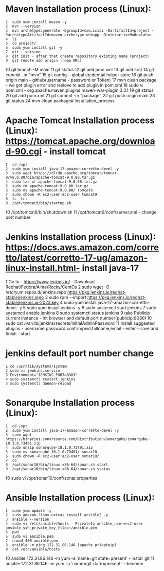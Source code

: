 # Maven Installation process (Linux):
    1  sudo yum install maven -y
    2  mvn --version
    3  mvn archetype:generate -DgroupId=com.icici -DartifactId=project -DarchetypeArtifactId=maven-archetype-webapp -DinteractiveMode=false
    4  ls
    5  cd project/
    6  sudo yum install git -y
    7  git --version
    8  git init - after that create repository existing name (project)
    9  git remote add origin (repo URL)
   10  git branch -M main
   11  git status
   12  git add pom.xml 
   13  git add src/
   14  git commit -m "mvn"
   15  git config --global credential.helper store
   16  git push origin main - github(username - password or Token)
   17  mvn clean package - we got plugin error and reslove to add plugin in pom.xml
   18  sudo vi pom.xml - 
     <plugins>
      <plugin>
        <groupId>org.apache.maven.plugins</groupId>
        <artifactId>maven-war-plugin</artifactId>
        <version>3.3.1</version>
      </plugin>
     </plugins>
   19  git status
   20  git add pom.xml 
   21  git commit -m "package"
   22  git push origin main
   23  git status
   24  mvn clean package# installation_process

# Apache Tomcat Installation process (Linux): https://tomcat.apache.org/download-90.cgi - install tomcat
    1  cd /opt
    2  sudo yum install java-17-amazon-corretto-devel -y
    3  sudo wget https://dlcdn.apache.org/tomcat/tomcat-9/v9.0.80/bin/apache-tomcat-9.0.80.tar.gz
    4  sudo tar xf apache-tomcat-9.0.80.tar.gz 
    5  sudo rm apache-tomcat-9.0.80.tar.gz 
    6  sudo mv apache-tomcat-9.0.80/ tomcat9
    7  sudo chown -R ec2-user:ec2-user tomcat9
    8  ls -lrt
    9  /opt/tomcat9/bin/startup.sh
   10  /opt/tomcat9/bin/shutdown.sh
   11  /opt/tomcat9/conf/server.xml - change port number

# Jenkins Installation process (Linux): https://docs.aws.amazon.com/corretto/latest/corretto-17-ug/amazon-linux-install.html- install java-17
   1 Go to - https://www.jenkins.io/ - Download - Redhat/Fedora/Alma/Rocky/CentOs
   2 sudo wget -O /etc/yum.repos.d/jenkins.repo https://pkg.jenkins.io/redhat-stable/jenkins.repo
   3 sudo rpm --import https://pkg.jenkins.io/redhat-stable/jenkins.io-2023.key
   4 sudo yum install java-17-amazon-corretto-devel -y
   5 sudo yum install jenkins -y
   6 sudo systemctl start jenkins 
   7 sudo systemctl enable jenkins
   8 sudo systemctl status jenkins 
   9 take Publicip current instance - hit browser and default port number(publicip:8080)
   10 sudo cat /var/lib/jenkins/secrets/initialAdminPassword
   11 Install suggested plugins - username,password,confirmpwd,fullname,email - enter - save and finish - start
   
# jenkins default port number change 
    1 cd /usr/lib/systemd/system
    2 sudo vi jenkins.service
    3 Environment="JENKINS_PORT=8383"
    4 sudo systemctl restart jenkins
    5 sudo systemctl daemon-reload 

#  Sonarqube Installation process (Linux):
    1  cd /opt
    2  sudo yum install java-17-amazon-corretto-devel -y
    3  sudo wget https://binaries.sonarsource.com/Distribution/sonarqube/sonarqube-10.1.0.73491.zip
    4  sudo unzip sonarqube-10.1.0.73491.zip 
    5  sudo mv sonarqube-10.1.0.73491/ sonar10
    6  sudo chown -R ec2-user:ec2-user sonar10/
    7  cd 
    8  /opt/sonar10/bin/linux-x86-64/sonar.sh start
    9  /opt/sonar10/bin/linux-x86-64/sonar.sh status
   10  sudo vi /opt/sonar10/conf/sonar.properties

# Ansible Installation process (Linux):
    1  sudo yum update -y
    2  sudo amazon-linux-extras install ansible2 -y
    3  ansible --version
    4  sudo vi /etc/ansible/hosts - PrivateIp ansible_user=ec2-user ansible_ssh_private_key_file=~/ansible.pem
    5  pwd
    6  sudo vi ansible.pem
    7  chmod 400 ansible.pem
    8  ansible -m ping 172.31.86.146 (apache privateip)
    9  cat /etc/ansible/hosts
   10  ansible 172.31.86.146 -m yum -a 'name=git state=present' - install git 
   11  ansible 172.31.86.146 -m yum -a 'name=git state=present' --become 
